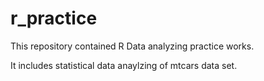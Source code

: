 # r_practice

This repository contained R Data analyzing practice works.


It includes statistical data anaylzing of mtcars data set.
